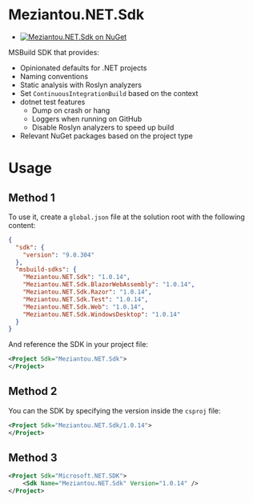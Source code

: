 # Meziantou.NET.Sdk

- [![Meziantou.NET.Sdk on NuGet](https://img.shields.io/nuget/v/Meziantou.NET.Sdk.svg)](https://www.nuget.org/packages/Meziantou.NET.Sdk/)

MSBuild SDK that provides:
- Opinionated defaults for .NET projects
- Naming conventions
- Static analysis with Roslyn analyzers
- Set `ContinuousIntegrationBuild` based on the context
- dotnet test features
  - Dump on crash or hang
  - Loggers when running on GitHub
  - Disable Roslyn analyzers to speed up build
- Relevant NuGet packages based on the project type

# Usage

## Method 1

To use it, create a `global.json` file at the solution root with the following content:

````json
{
  "sdk": {
    "version": "9.0.304"
  },
  "msbuild-sdks": {
    "Meziantou.NET.Sdk": "1.0.14",
    "Meziantou.NET.Sdk.BlazorWebAssembly": "1.0.14",
    "Meziantou.NET.Sdk.Razor": "1.0.14",
    "Meziantou.NET.Sdk.Test": "1.0.14",
    "Meziantou.NET.Sdk.Web": "1.0.14",
    "Meziantou.NET.Sdk.WindowsDesktop": "1.0.14"
  }
}
````

And reference the SDK in your project file:

````xml
<Project Sdk="Meziantou.NET.Sdk">
</Project>
````

## Method 2

You can the SDK by specifying the version inside the `csproj` file:

````xml
<Project Sdk="Meziantou.NET.Sdk/1.0.14">
</Project>
````

## Method 3

````xml
<Project Sdk="Microsoft.NET.SDK">
    <Sdk Name="Meziantou.NET.Sdk" Version="1.0.14" />
</Project>
````